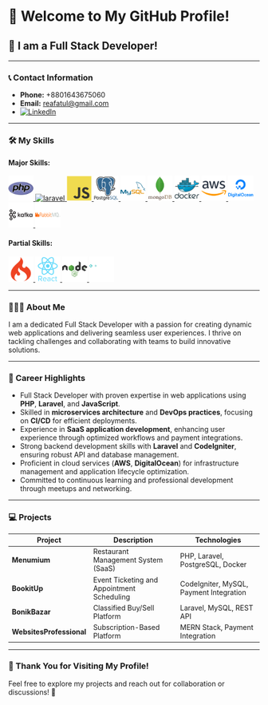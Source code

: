 # 👋 Welcome to My GitHub Profile!

## 🌟 I am a Full Stack Developer!

---

### 📞 Contact Information
- **Phone:** +8801643675060
- **Email:** [reafatul@gmail.com](mailto:reafatul@gmail.com)
- [![LinkedIn](https://img.shields.io/badge/-Anik%20Rifat-blue?style=flat&logo=Linkedin&logoColor=white&link=https://linkedin.com/in/anikrifat/)](https://linkedin.com/in/anikrifat/)

---

### 🛠️ My Skills

#### Major Skills:
<p align="left">
    <a href="https://www.php.net/" target="_blank"> <img src="https://raw.githubusercontent.com/devicons/devicon/master/icons/php/php-original.svg" alt="php" width="50" height="50" /> </a>
    <a href="https://laravel.com/" target="_blank"> <img src="https://laravel.com/img/logotype.min.svg" alt="laravel" width="50" height="50" /> </a>
    <a href="https://www.w3schools.com/js/" target="_blank"> <img src="https://raw.githubusercontent.com/devicons/devicon/master/icons/javascript/javascript-original.svg" alt="javascript" width="50" height="50" /> </a>
    <a href="https://www.postgresql.org/" target="_blank"> <img src="https://raw.githubusercontent.com/devicons/devicon/master/icons/postgresql/postgresql-original-wordmark.svg" alt="postgresql" width="50" height="50" /> </a>
    <a href="https://www.mysql.com/" target="_blank"> <img src="https://raw.githubusercontent.com/devicons/devicon/master/icons/mysql/mysql-original-wordmark.svg" alt="mysql" width="50" height="50" /> </a>
    <a href="https://www.mongodb.com/" target="_blank"> <img src="https://raw.githubusercontent.com/devicons/devicon/master/icons/mongodb/mongodb-original-wordmark.svg" alt="mongodb" width="50" height="50" /> </a>
    <a href="https://www.docker.com/" target="_blank"> <img src="https://raw.githubusercontent.com/devicons/devicon/master/icons/docker/docker-original-wordmark.svg" alt="docker" width="50" height="50" /> </a>
    <a href="https://aws.amazon.com/" target="_blank"> <img src="https://raw.githubusercontent.com/devicons/devicon/master/icons/amazonwebservices/amazonwebservices-original-wordmark.svg" alt="aws" width="50" height="50" /> </a>
    <a href="https://www.digitalocean.com/" target="_blank"> <img src="https://raw.githubusercontent.com/devicons/devicon/master/icons/digitalocean/digitalocean-original-wordmark.svg" alt="digitalocean" width="50" height="50" /> </a>
    <a href="https://kafka.apache.org/" target="_blank"> <img src="https://raw.githubusercontent.com/devicons/devicon/master/icons/apachekafka/apachekafka-original-wordmark.svg" alt="kafka" width="50" height="50" /> </a>
    <a href="https://rabbitmq.com/" target="_blank"> <img src="https://raw.githubusercontent.com/devicons/devicon/master/icons/rabbitmq/rabbitmq-original-wordmark.svg" alt="rabbitmq" width="50" height="50" /> </a>
</p>

#### Partial Skills:
<p align="left">
    <a href="https://codeigniter.com/" target="_blank"> <img src="https://raw.githubusercontent.com/devicons/devicon/master/icons/codeigniter/codeigniter-plain.svg" alt="codeigniter" width="50" height="50" /> </a>
    <a href="https://reactjs.org/" target="_blank"> <img src="https://raw.githubusercontent.com/devicons/devicon/master/icons/react/react-original-wordmark.svg" alt="react" width="50" height="50" /> </a>
    <a href="https://nodejs.org/" target="_blank"> <img src="https://raw.githubusercontent.com/devicons/devicon/master/icons/nodejs/nodejs-original-wordmark.svg" alt="nodejs" width="50" height="50" /> </a>
    <a href="https://grpc.io/" target="_blank"> <img src="https://raw.githubusercontent.com/devicons/devicon/master/icons/grpc/grpc-original.svg" alt="gRPC" width="50" height="50" /> </a>
</p>

---

### 👨🏻‍💻 About Me
I am a dedicated Full Stack Developer with a passion for creating dynamic web applications and delivering seamless user experiences. I thrive on tackling challenges and collaborating with teams to build innovative solutions.

---

### 💼 Career Highlights
- Full Stack Developer with proven expertise in web applications using **PHP**, **Laravel**, and **JavaScript**.
- Skilled in **microservices architecture** and **DevOps practices**, focusing on **CI/CD** for efficient deployments.
- Experience in **SaaS application development**, enhancing user experience through optimized workflows and payment integrations.
- Strong backend development skills with **Laravel** and **CodeIgniter**, ensuring robust API and database management.
- Proficient in cloud services (**AWS**, **DigitalOcean**) for infrastructure management and application lifecycle optimization.
- Committed to continuous learning and professional development through meetups and networking.

---

### 💻 Projects
| **Project**                 | **Description**                             | **Technologies**                  |
|-----------------------------|---------------------------------------------|-----------------------------------|
| **Menumium**                | Restaurant Management System (SaaS)        | PHP, Laravel, PostgreSQL, Docker  |
| **BookitUp**                | Event Ticketing and Appointment Scheduling  | CodeIgniter, MySQL, Payment Integration |
| **BonikBazar**              | Classified Buy/Sell Platform                | Laravel, MySQL, REST API          |
| **WebsitesProfessional**     | Subscription-Based Platform                 | MERN Stack, Payment Integration    |

---


### 🚀 Thank You for Visiting My Profile!
Feel free to explore my projects and reach out for collaboration or discussions! 👋
